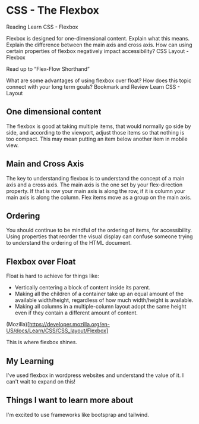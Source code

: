 # CSS - The Flexbox

Reading
Learn CSS - Flexbox

Flexbox is designed for one-dimensional content. Explain what this means.
Explain the difference between the main axis and cross axis.
How can using certain properties of flexbox negatively impact accessibility?
CSS Layout - Flexbox

Read up to “Flex-Flow Shorthand”

What are some advantages of using flexbox over float?
How does this topic connect with your long term goals?
Bookmark and Review
Learn CSS - Layout


## One dimensional content

The flexbox is good at taking multiple items, that would normally go side by side, and according to the viewport, adjust those items so that nothing is too compact. This may mean putting an item below another item in mobile view. 

## Main and Cross Axis

The key to understanding flexbox is to understand the concept of a main axis and a cross axis. The main axis is the one set by your flex-direction property. If that is row your main axis is along the row, if it is column your main axis is along the column. Flex items move as a group on the main axis.

## Ordering 

You should continue to be mindful of the ordering of items, for accessibility. Using properties that reorder the visual display can confuse someone trying to understand the ordering of the HTML document. 

## Flexbox over Float

Float is hard to achieve for things like: 

+ Vertically centering a block of content inside its parent.
+ Making all the children of a container take up an equal amount of the available width/height, regardless of how much width/height is available.
+ Making all columns in a multiple-column layout adopt the same height even if they contain a different amount of content.

(Mozilla)[https://developer.mozilla.org/en-US/docs/Learn/CSS/CSS_layout/Flexbox]

This is where flexbox shines. 

## My Learning

I've used flexbox in wordpress websites and understand the value of it. I can't wait to expand on this! 

## Things I want to learn more about

I'm excited to use frameworks like bootsprap and tailwind.